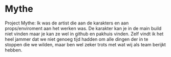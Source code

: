 # Mythe
Project Mythe:
Ik was de artist die aan de karakters en aan props/enviroment aan het werken was.
De karakter kan je in de main build niet vinden maar je kan ze wel in github en pakhuis vinden.
Zelf vindt ik het heel jammer dat we niet genoeg tijd hadden om alle dingen der in te stoppen die we wilden, maar ben wel zeker trots met wat wij als team berijkt hebben.

